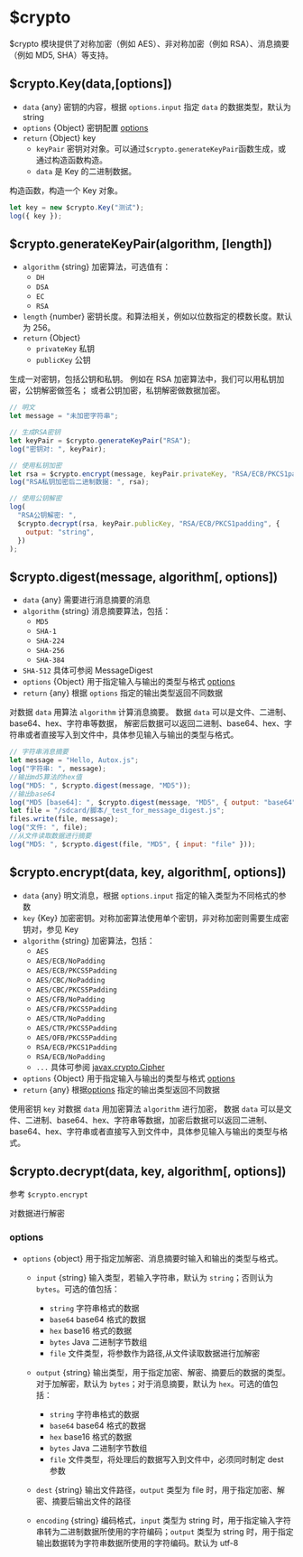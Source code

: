# $crypto <Badge type="tip" text="稳定" vertical="middle" />

\$crypto 模块提供了对称加密（例如 AES）、非对称加密（例如 RSA）、消息摘要（例如 MD5, SHA）等支持。

## $crypto.Key(data,[options])

- `data` {any} 密钥的内容，根据 `options.input` 指定 `data` 的数据类型，默认为 string
- `options` {Object} 密钥配置 [options](#options)
- `return` {Object} key
  - `keyPair` 密钥对对象。可以通过`$crypto.generateKeyPair`函数生成，或通过构造函数构造。
  - `data` 是 Key 的二进制数据。

构造函数，构造一个 Key 对象。

```js
let key = new $crypto.Key("测试");
log({ key });
```

## $crypto.generateKeyPair(algorithm, [length])

- `algorithm` {string} 加密算法，可选值有：
  - `DH`
  - `DSA`
  - `EC`
  - `RSA`
- `length` {number} 密钥长度。和算法相关，例如以位数指定的模数长度。默认为 256。
- `return` {Object}
  - `privateKey` 私钥
  - `publicKey` 公钥

生成一对密钥，包括公钥和私钥。
例如在 RSA 加密算法中，我们可以用私钥加密，公钥解密做签名；
或者公钥加密，私钥解密做数据加密。

```js
// 明文
let message = "未加密字符串";

// 生成RSA密钥
let keyPair = $crypto.generateKeyPair("RSA");
log("密钥对: ", keyPair);

// 使用私钥加密
let rsa = $crypto.encrypt(message, keyPair.privateKey, "RSA/ECB/PKCS1padding");
log("RSA私钥加密后二进制数据: ", rsa);

// 使用公钥解密
log(
  "RSA公钥解密: ",
  $crypto.decrypt(rsa, keyPair.publicKey, "RSA/ECB/PKCS1padding", {
    output: "string",
  })
);
```

## $crypto.digest(message, algorithm[, options])

- `data` {any} 需要进行消息摘要的消息
- `algorithm` {string} 消息摘要算法，包括：
  - `MD5`
  - `SHA-1`
  - `SHA-224`
  - `SHA-256`
  - `SHA-384`
- `SHA-512` 具体可参阅 MessageDigest
- `options` {Object} 用于指定输入与输出的类型与格式 [options](#options)
- `return` {any} 根据 `options` 指定的输出类型返回不同数据

对数据 `data` 用算法 `algorithm` 计算消息摘要。
数据 `data` 可以是文件、二进制、base64、hex、字符串等数据，
解密后数据可以返回二进制、base64、hex、字符串或者直接写入到文件中，具体参见输入与输出的类型与格式。

```js
// 字符串消息摘要
let message = "Hello, Autox.js";
log("字符串: ", message);
//输出md5算法的hex值
log("MD5: ", $crypto.digest(message, "MD5"));
//输出base64
log("MD5 [base64]: ", $crypto.digest(message, "MD5", { output: "base64" }));
let file = "/sdcard/脚本/_test_for_message_digest.js";
files.write(file, message);
log("文件: ", file);
//从文件读取数据进行摘要
log("MD5: ", $crypto.digest(file, "MD5", { input: "file" }));
```

## $crypto.encrypt(data, key, algorithm[, options])

- `data` {any} 明文消息，根据 `options.input` 指定的输入类型为不同格式的参数
- `key` {Key} 加密密钥。对称加密算法使用单个密钥，非对称加密则需要生成密钥对，参见 Key
- `algorithm` {string} 加密算法，包括：
  - `AES`
  - `AES/ECB/NoPadding`
  - `AES/ECB/PKCS5Padding`
  - `AES/CBC/NoPadding`
  - `AES/CBC/PKCS5Padding`
  - `AES/CFB/NoPadding`
  - `AES/CFB/PKCS5Padding`
  - `AES/CTR/NoPadding`
  - `AES/CTR/PKCS5Padding`
  - `AES/OFB/PKCS5Padding`
  - `RSA/ECB/PKCS1Padding`
  - `RSA/ECB/NoPadding`
  - `...` 具体可参阅 [javax.crypto.Cipher](https://developer.android.google.cn/reference/javax/crypto/Cipher?hl=en)
- `options` {Object} 用于指定输入与输出的类型与格式 [options](#options)
- `return` {any} 根据[options](#options) 指定的输出类型返回不同数据

使用密钥 `key` 对数据 `data` 用加密算法 `algorithm` 进行加密，
数据 `data` 可以是文件、二进制、base64、hex、字符串等数据，加密后数据可以返回二进制、base64、hex、字符串或者直接写入到文件中，具体参见输入与输出的类型与格式。

## $crypto.decrypt(data, key, algorithm[, options])

参考 `$crypto.encrypt`

对数据进行解密

### options

- `options` {object} 用于指定加解密、消息摘要时输入和输出的类型与格式。

  - `input` {string} 输入类型，若输入字符串，默认为 `string`；否则认为 `bytes`。可选的值包括：

    - `string` 字符串格式的数据
    - `base64` base64 格式的数据
    - `hex` base16 格式的数据
    - `bytes` Java 二进制字节数组
    - `file` 文件类型，将参数作为路径,从文件读取数据进行加解密

  - `output` {string} 输出类型，用于指定加密、解密、摘要后的数据的类型。
    对于加解密，默认为 `bytes`；对于消息摘要，默认为 `hex`。可选的值包括：

    - `string` 字符串格式的数据
    - `base64` base64 格式的数据
    - `hex` base16 格式的数据
    - `bytes` Java 二进制字节数组
    - `file` 文件类型，将处理后的数据写入到文件中，必须同时制定 dest 参数

  - `dest` {string} 输出文件路径，`output` 类型为 file 时，用于指定加密、解密、摘要后输出文件的路径

  - `encoding` {string} 编码格式，`input` 类型为 string 时，用于指定输入字符串转为二进制数据所使用的字符编码；`output` 类型为 string 时，用于指定输出数据转为字符串数据所使用的字符编码。默认为 utf-8

